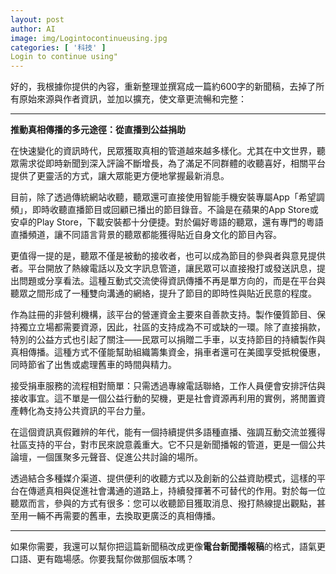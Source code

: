 ```yaml
---
layout: post
author: AI
image: img/Logintocontinueusing.jpg
categories: [ '科技' ]
Login to continue using"
---
```

好的，我根據你提供的內容，重新整理並撰寫成一篇約600字的新聞稿，去掉了所有原始來源與作者資訊，並加以擴充，使文章更流暢和完整：  

---

**推動真相傳播的多元途徑：從直播到公益捐助**  

在快速變化的資訊時代，民眾獲取真相的管道越來越多樣化。尤其在中文世界，聽眾需求從即時新聞到深入評論不斷增長，為了滿足不同群體的收聽喜好，相關平台提供了更靈活的方式，讓大眾能更方便地掌握最新消息。  

目前，除了透過傳統網站收聽，聽眾還可直接使用智能手機安裝專屬App「希望調頻」，即時收聽直播節目或回顧已播出的節目錄音。不論是在蘋果的App Store或安卓的Play Store，下載安裝都十分便捷。對於偏好粵語的聽眾，還有專門的粵語直播頻道，讓不同語言背景的聽眾都能獲得貼近自身文化的節目內容。  

更值得一提的是，聽眾不僅是被動的接收者，也可以成為節目的參與者與意見提供者。平台開放了熱線電話以及文字訊息管道，讓民眾可以直接撥打或發送訊息，提出問題或分享看法。這種互動式交流使得資訊傳播不再是單方向的，而是在平台與聽眾之間形成了一種雙向溝通的網絡，提升了節目的即時性與貼近民意的程度。  

作為註冊的非營利機構，該平台的營運資金主要來自善款支持。製作優質節目、保持獨立立場都需要資源，因此，社區的支持成為不可或缺的一環。除了直接捐款，特別的公益方式也引起了關注——民眾可以捐贈二手車，以支持節目的持續製作與真相傳播。這種方式不僅能幫助組織籌集資金，捐車者還可在美國享受抵稅優惠，同時節省了出售或處理舊車的時間與精力。  

接受捐車服務的流程相對簡單：只需透過專線電話聯絡，工作人員便會安排評估與接收事宜。這不單是一個公益行動的契機，更是社會資源再利用的實例，將閒置資產轉化為支持公共資訊的平台力量。  

在這個資訊真假難辨的年代，能有一個持續提供多語種直播、強調互動交流並獲得社區支持的平台，對市民來說意義重大。它不只是新聞播報的管道，更是一個公共論壇，一個匯聚多元聲音、促進公共討論的場所。  

透過結合多種媒介渠道、提供便利的收聽方式以及創新的公益資助模式，這樣的平台在傳遞真相與促進社會溝通的道路上，持續發揮著不可替代的作用。對於每一位聽眾而言，參與的方式有很多：您可以收聽節目獲取消息、撥打熱線提出觀點，甚至用一輛不再需要的舊車，去換取更廣泛的真相傳播。  

---

如果你需要，我還可以幫你把這篇新聞稿改成更像**電台新聞播報稿**的格式，語氣更口語、更有臨場感。你要我幫你做那個版本嗎？